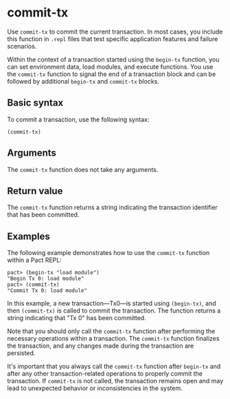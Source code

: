 # commit-tx

Use `commit-tx` to commit the current transaction.
In most cases, you include this function in `.repl` files that test specific application features and failure scenarios.

Within the context of a transaction started using the `begin-tx` function, you can set environment data, load modules, and execute functions.
You use the `commit-tx` function to signal the end of a transaction block and can be followed by additional `begin-tx` and `commit-tx` blocks.

## Basic syntax

To commit a transaction, use the following syntax:

```pact
(commit-tx)
```

## Arguments

The `commit-tx` function does not take any arguments.

## Return value

The `commit-tx` function returns a string indicating the transaction identifier that has been committed.

## Examples

The following example demonstrates how to use the `commit-tx` function within a Pact REPL:

```pact
pact> (begin-tx "load module")
"Begin Tx 0: load module"
pact> (commit-tx)
"Commit Tx 0: load module"
```

In this example, a new transaction—Tx0—is started using `(begin-tx)`, and then `(commit-tx)` is called to commit the transaction. 
The function returns a string indicating that "Tx 0" has been committed.

Note that you should only call the `commit-tx` function after performing the necessary operations within a transaction. 
The `commit-tx` function finalizes the transaction, and any changes made during the transaction are persisted.

It's important that you always call the `commit-tx` function after `begin-tx` and after any other transaction-related operations to properly commit the transaction. 
If `commit-tx` is not called, the transaction remains open and may lead to unexpected behavior or inconsistencies in the system.
